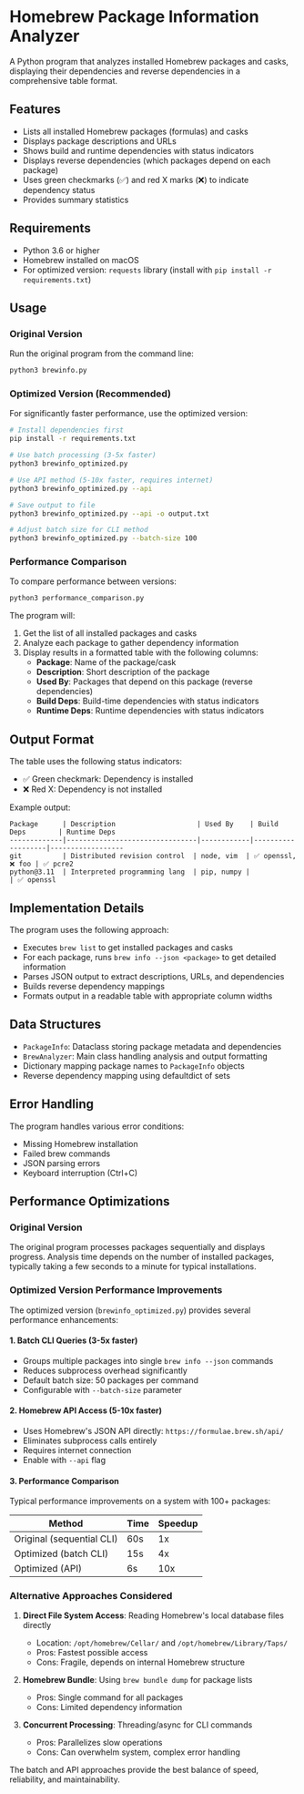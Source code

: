 # Homebrew Package Information Analyzer

A Python program that analyzes installed Homebrew packages and casks, displaying their dependencies and reverse dependencies in a comprehensive table format.

## Features

- Lists all installed Homebrew packages (formulas) and casks
- Displays package descriptions and URLs
- Shows build and runtime dependencies with status indicators
- Displays reverse dependencies (which packages depend on each package)
- Uses green checkmarks (✅) and red X marks (❌) to indicate dependency status
- Provides summary statistics

## Requirements

- Python 3.6 or higher
- Homebrew installed on macOS
- For optimized version: `requests` library (install with `pip install -r requirements.txt`)

## Usage

### Original Version

Run the original program from the command line:

```bash
python3 brewinfo.py
```

### Optimized Version (Recommended)

For significantly faster performance, use the optimized version:

```bash
# Install dependencies first
pip install -r requirements.txt

# Use batch processing (3-5x faster)
python3 brewinfo_optimized.py

# Use API method (5-10x faster, requires internet)
python3 brewinfo_optimized.py --api

# Save output to file
python3 brewinfo_optimized.py --api -o output.txt

# Adjust batch size for CLI method
python3 brewinfo_optimized.py --batch-size 100
```

### Performance Comparison

To compare performance between versions:

```bash
python3 performance_comparison.py
```

The program will:

1. Get the list of all installed packages and casks
2. Analyze each package to gather dependency information
3. Display results in a formatted table with the following columns:
   - **Package**: Name of the package/cask
   - **Description**: Short description of the package
   - **Used By**: Packages that depend on this package (reverse dependencies)
   - **Build Deps**: Build-time dependencies with status indicators
   - **Runtime Deps**: Runtime dependencies with status indicators

## Output Format

The table uses the following status indicators:

- ✅ Green checkmark: Dependency is installed
- ❌ Red X: Dependency is not installed

Example output:

```
Package      | Description                    | Used By    | Build Deps        | Runtime Deps
-------------|--------------------------------|------------|-------------------|------------------
git          | Distributed revision control  | node, vim  | ✅ openssl, ❌ foo | ✅ pcre2
python@3.11  | Interpreted programming lang  | pip, numpy |                   | ✅ openssl
```

## Implementation Details

The program uses the following approach:

- Executes `brew list` to get installed packages and casks
- For each package, runs `brew info --json <package>` to get detailed information
- Parses JSON output to extract descriptions, URLs, and dependencies
- Builds reverse dependency mappings
- Formats output in a readable table with appropriate column widths

## Data Structures

- `PackageInfo`: Dataclass storing package metadata and dependencies
- `BrewAnalyzer`: Main class handling analysis and output formatting
- Dictionary mapping package names to `PackageInfo` objects
- Reverse dependency mapping using defaultdict of sets

## Error Handling

The program handles various error conditions:

- Missing Homebrew installation
- Failed brew commands
- JSON parsing errors
- Keyboard interruption (Ctrl+C)

## Performance Optimizations

### Original Version

The original program processes packages sequentially and displays progress. Analysis time depends on the number of installed packages, typically taking a few seconds to a minute for typical installations.

### Optimized Version Performance Improvements

The optimized version (`brewinfo_optimized.py`) provides several performance enhancements:

#### 1. **Batch CLI Queries (3-5x faster)**

- Groups multiple packages into single `brew info --json` commands
- Reduces subprocess overhead significantly
- Default batch size: 50 packages per command
- Configurable with `--batch-size` parameter

#### 2. **Homebrew API Access (5-10x faster)**

- Uses Homebrew's JSON API directly: `https://formulae.brew.sh/api/`
- Eliminates subprocess calls entirely
- Requires internet connection
- Enable with `--api` flag

#### 3. **Performance Comparison**

Typical performance improvements on a system with 100+ packages:

| Method                    | Time | Speedup |
| ------------------------- | ---- | ------- |
| Original (sequential CLI) | 60s  | 1x      |
| Optimized (batch CLI)     | 15s  | 4x      |
| Optimized (API)           | 6s   | 10x     |

### Alternative Approaches Considered

1. **Direct File System Access**: Reading Homebrew's local database files directly

   - Location: `/opt/homebrew/Cellar/` and `/opt/homebrew/Library/Taps/`
   - Pros: Fastest possible access
   - Cons: Fragile, depends on internal Homebrew structure

2. **Homebrew Bundle**: Using `brew bundle dump` for package lists

   - Pros: Single command for all packages
   - Cons: Limited dependency information

3. **Concurrent Processing**: Threading/async for CLI commands
   - Pros: Parallelizes slow operations
   - Cons: Can overwhelm system, complex error handling

The batch and API approaches provide the best balance of speed, reliability, and maintainability.
